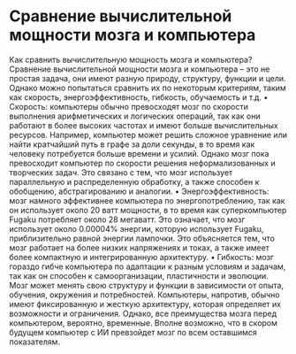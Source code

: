 # Сравнение вычислительной мощности мозга и компьютера

Как сравнить вычислительную мощность мозга и компьютера?
Сравнение вычислительной мощности мозга и компьютера – это не простая задача, они имеют разную природу, структуру, функции и цели. Однако можно попытаться сравнить их по некоторым критериям, таким как скорость, энергоэффективность, гибкость, обучаемость и т.д.
   • Скорость: компьютеры обычно превосходят мозг по скорости выполнения арифметических и логических операций, так как они работают в более высоких частотах и имеют больше вычислительных ресурсов. Например, компьютер может решить сложное уравнение или найти кратчайший путь в графе за доли секунды, в то время как человеку потребуется больше времени и усилий. Однако мозг пока превосходит компьютер по скорости решения неформализованных и творческих задач. Это связано с тем, что мозг использует параллельную и распределенную обработку, а также способен к обобщению, абстрагированию и аналогии.
   • Энергоэффективность: мозг намного эффективнее компьютера по энергопотреблению, так как он использует около 20 ватт мощности, в то время как суперкомпьютер Fugaku потребляет около 28 мегаватт. Это означает, что мозг использует около 0.00004% энергии, которую использует Fugaku, приблизительно равной энергии лампочки. Это объясняется тем, что мозг работает на более низких напряжениях и токах, а также имеет более компактную и интегрированную архитектуру.
   • Гибкость: мозг гораздо гибче компьютера по адаптации к разным условиям и задачам, так как он способен к самоорганизации, пластичности и эволюции. Мозг может менять свою структуру и функции в зависимости от опыта, обучения, окружения и потребностей. Компьютеры, напротив, обычно имеют фиксированную и жесткую архитектуру, которая определяет их возможности и ограничения.
Однако, все преимущества мозга перед компьютером, вероятно, временные. Вполне возможно, что в скором будущем компьютер с ИИ превзойдет мозг по всем оставшимся показателям.

